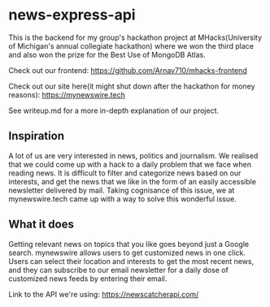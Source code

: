 # news-express-api

This is the backend for my group's hackathon project at MHacks(University of Michigan's annual collegiate hackathon) where we won the third place and also won the prize for the Best Use of MongoDB Atlas.

Check out our frontend: https://github.com/Arnav710/mhacks-frontend 

Check out our site here(it might shut down after the hackathon for money reasons): https://mynewswire.tech

See writeup.md for a more in-depth explanation of our project.

## Inspiration
A lot of us are very interested in news, politics and journalism. We realised that we could come up with a hack to a daily problem that we face when reading news. It is difficult to filter and categorize news based on our interests, and get the news that we like in the form of an easily accessible newsletter delivered by mail. Taking cognisance of this issue, we at mynewswire.tech came up with a way to solve this wonderful issue. 

## What it does
Getting relevant news on topics that you like goes beyond just a Google search. 
mynewswire allows users to get customized news in one click. Users can select their location and  interests to get the most recent news, and they can subscribe to our email newsletter for a daily dose of customized news feeds by entering their email.

Link to the API we're using:  https://newscatcherapi.com/
